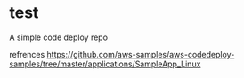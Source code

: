 # test

A simple code deploy repo 

refrences https://github.com/aws-samples/aws-codedeploy-samples/tree/master/applications/SampleApp_Linux
